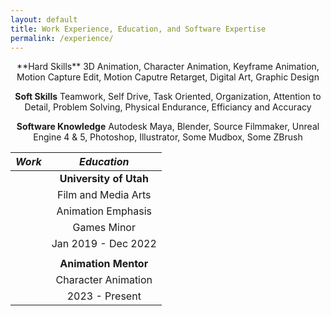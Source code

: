 ```yaml
---
layout: default
title: Work Experience, Education, and Software Expertise
permalink: /experience/
---
```


<div align="center">
  **Hard Skills**
  3D Animation, Character Animation, Keyframe Animation, Motion Capture Edit, Motion Caputre Retarget, Digital Art,      Graphic Design  


  **Soft Skills**
  Teamwork, Self Drive, Task Oriented, Organization, Attention to Detail, Problem Solving, Physical Endurance,           Efficiancy and Accuracy 


  **Software Knowledge**
  Autodesk Maya, Blender, Source Filmmaker, Unreal Engine 4 & 5, Photoshop, Illustrator, Some Mudbox, Some ZBrush 
</div>

  | **_Work_**  |  **_Education_**  |
  |  :---:  |  :---:  |
  |        |  **University of Utah**  |
  |        |  Film and Media Arts |
  |        |  Animation Emphasis  |
  |        |  Games Minor  |
  |        |  Jan 2019 - Dec 2022  |
  |        |        |
  |        |  **Animation Mentor**  |
  |        |  Character Animation  |
  |        |  2023 - Present  |
